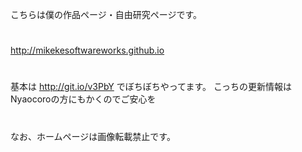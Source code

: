 こちらは僕の作品ページ・自由研究ページです。
#
http://mikekesoftwareworks.github.io
#
基本は
http://git.io/v3PbY
でぼちぼちやってます。
こっちの更新情報はNyaocoroの方にもかくのでご安心を
#
なお、ホームページは画像転載禁止です。

